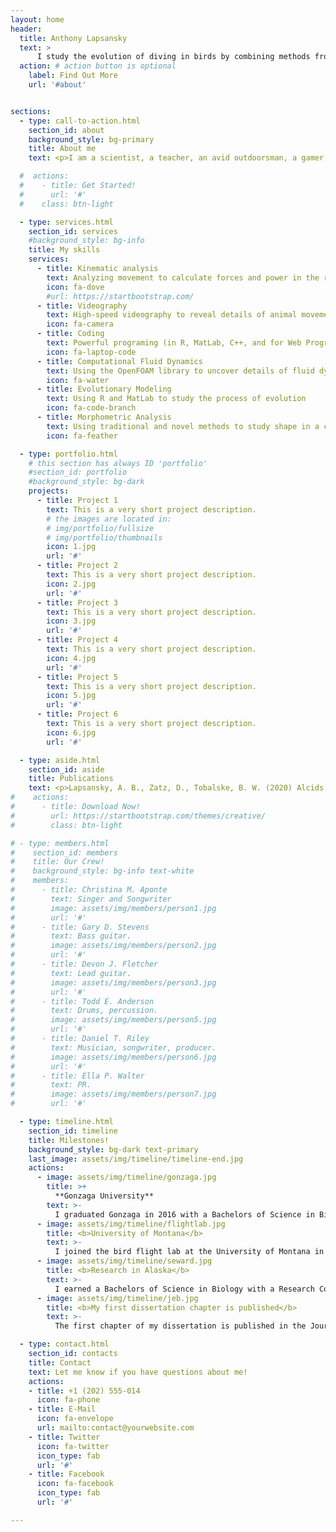 ```yaml
---
layout: home
header:
  title: Anthony Lapsansky
  text: >
      I study the evolution of diving in birds by combining methods from biomechanics, morphometrics, and evolutionary biology.
  action: # action button is optional
    label: Find Out More
    url: '#about'


sections:
  - type: call-to-action.html
    section_id: about
    background_style: bg-primary
    title: About me
    text: <p>I am a scientist, a teacher, an avid outdoorsman, a gamer, and a falconer.  Growing up in Ferndale, Washington, I spent the majority of my youth outside in nature asking questions about the way things work.</p><p>Both of my parents are scientists, so I think I owe my inquisitive mindset to them. They would often ask me questions like, “Why do you think that bird has such a long tail?” or “Why might different hawks have different wing shapes?”</p><p>Those were the types of questions which occupied my mind as a kid, but I never thought I could make a career out of them. I went to Gonzaga University planning on becoming an engineer. Eventually, I figured out that I could indulge my love of math and physics while also exploring the biological questions I find so fascinating — and that’s what I do now.<p>I use robust data and careful experimentation to understand how (as an organismal biology) and why (as an evolutionary biologist) organisms do what they do.</p>

  #  actions:
  #    - title: Get Started!
  #      url: '#'
  #    class: btn-light

  - type: services.html
    section_id: services
    #background_style: bg-info
    title: My skills
    services:
      - title: Kinematic analysis
        text: Analyzing movement to calculate forces and power in the real world
        icon: fa-dove
        #url: https://startbootstrap.com/
      - title: Videography
        text: High-speed videography to reveal details of animal movement
        icon: fa-camera
      - title: Coding
        text: Powerful programing (in R, MatLab, C++, and for Web Programming) to answer difficult questions and share knowledge.
        icon: fa-laptop-code
      - title: Computational Fluid Dynamics
        text: Using the OpenFOAM library to uncover details of fluid dynamics
        icon: fa-water
      - title: Evolutionary Modeling
        text: Using R and MatLab to study the process of evolution
        icon: fa-code-branch
      - title: Morphometric Analysis
        text: Using traditional and novel methods to study shape in a comparative context
        icon: fa-feather

  - type: portfolio.html
    # this section has always ID 'portfolio'
    #section_id: portfolio
    #background_style: bg-dark
    projects:
      - title: Project 1
        text: This is a very short project description.
        # the images are located in:
        # img/portfolio/fullsize
        # img/portfolio/thumbnails
        icon: 1.jpg
        url: '#'
      - title: Project 2
        text: This is a very short project description.
        icon: 2.jpg
        url: '#'
      - title: Project 3
        text: This is a very short project description.
        icon: 3.jpg
        url: '#'
      - title: Project 4
        text: This is a very short project description.
        icon: 4.jpg
        url: '#'
      - title: Project 5
        text: This is a very short project description.
        icon: 5.jpg
        url: '#'
      - title: Project 6
        text: This is a very short project description.
        icon: 6.jpg
        url: '#'

  - type: aside.html    
    section_id: aside
    title: Publications
    text: <p>Lapsansky, A. B., Zatz, D., Tobalske, B. W. (2020) Alcids ‘fly’ at optimal Strouhal numbers in both air and water but vary stroke velocity and stroke angle. In review at eLife.</p><p>Lapsansky, A. B. and Tobalske, B. W. (2019) Upstroke thrust is the norm for the wing-propelled swimming of alcid seabirds in shallow water. Journal of Experimental Biology.</p><p>Lapsansky, A. B., Igoe, J., Tobalske, B. W. (2019) Zebra finch (T. guttata) shift toward aerodynamically efficient flight kinematics in response to an artificial load. Biology Open.</p>
#    actions:
#      - title: Download Now!
#        url: https://startbootstrap.com/themes/creative/
#        class: btn-light

# - type: members.html
#    section_id: members
#    title: Our Crew!
#    background_style: bg-info text-white
#    members:
#      - title: Christina M. Aponte
#        text: Singer and Songwriter
#        image: assets/img/members/person1.jpg
#        url: '#'
#      - title: Gary D. Stevens
#        text: Bass guitar.
#        image: assets/img/members/person2.jpg
#        url: '#'
#      - title: Devon J. Fletcher
#        text: Lead guitar.
#        image: assets/img/members/person3.jpg
#        url: '#'
#      - title: Todd E. Anderson
#        text: Drums, percussion.
#        image: assets/img/members/person5.jpg
#        url: '#'
#      - title: Daniel T. Riley
#        text: Musician, songwriter, producer.
#        image: assets/img/members/person6.jpg
#        url: '#'
#      - title: Ella P. Walter
#        text: PR.
#        image: assets/img/members/person7.jpg
#        url: '#'

  - type: timeline.html
    section_id: timeline
    title: Milestones!
    background_style: bg-dark text-primary
    last_image: assets/img/timeline/timeline-end.jpg
    actions:
      - image: assets/img/timeline/gonzaga.jpg
        title: >+
          **Gonzaga University**
        text: >-
          I graduated Gonzaga in 2016 with a Bachelors of Science in Biology with a Research Concentration and earned the Robert and Claire McDonald Award for Academic Distinction.
      - image: assets/img/timeline/flightlab.jpg
        title: <b>University of Montana</b>
        text: >-
          I joined the bird flight lab at the University of Montana in September of 2019.
      - image: assets/img/timeline/seward.jpg
        title: <b>Research in Alaska</b>
        text: >-
          I earned a Bachelors of Science in Biology with a Research Concentration and won the Robert and Claire McDonald Award for Academic Distinction.
      - image: assets/img/timeline/jeb.jpg
        title: <b>My first dissertation chapter is published</b>
        text: >-
          The first chapter of my dissertation is published in the Journal of Experimental Biology!

  - type: contact.html
    section_id: contacts
    title: Contact
    text: Let me know if you have questions about me!
    actions:
    - title: +1 (202) 555-014
      icon: fa-phone
    - title: E-Mail
      icon: fa-envelope
      url: mailto:contact@yourwebsite.com
    - title: Twitter
      icon: fa-twitter
      icon_type: fab
      url: '#'
    - title: Facebook
      icon: fa-facebook
      icon_type: fab
      url: '#'

---
```

